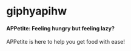 # giphyapihw
#### APPetite: Feeling hungry but feeling lazy?

APPetite is here to help you get food with ease!